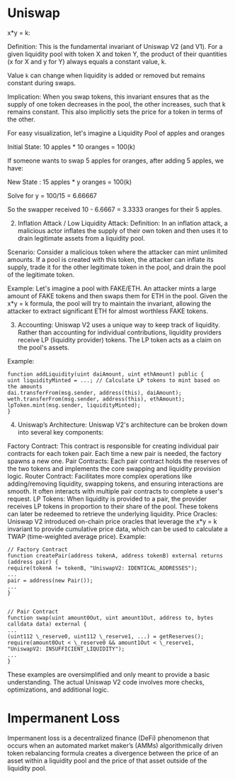 # Uniswap

x\*y = k:

Definition: This is the fundamental invariant of Uniswap V2 (and V1). For a given liquidity pool with token X and token Y, the product of their quantities (x for X and y for Y) always equals a constant value, k.

Value `k` can change when liquidity is added or removed but remains constant during swaps.

Implication: When you swap tokens, this invariant ensures that as the supply of one token decreases in the pool, the other increases, such that k remains constant. This also implicitly sets the price for a token in terms of the other.

For easy visualization, let's imagine a Liquidity Pool of apples and oranges

Initial State: 10 apples \* 10 oranges = 100(k)

If someone wants to swap 5 apples for oranges, after adding 5 apples, we have:

New State : 15 apples \* y oranges = 100(k)

Solve for y = 100/15 = 6.66667

So the swapper received 10 - 6.6667 = 3.3333 oranges for their 5 apples.

2. Inflation Attack / Low Liquidity Attack:
   Definition: In an inflation attack, a malicious actor inflates the supply of their own token and then uses it to drain legitimate assets from a liquidity pool.

Scenario: Consider a malicious token where the attacker can mint unlimited amounts. If a pool is created with this token, the attacker can inflate its supply, trade it for the other legitimate token in the pool, and drain the pool of the legitimate token.

Example:
Let's imagine a pool with FAKE/ETH. An attacker mints a large amount of FAKE tokens and then swaps them for ETH in the pool. Given the x\*y = k formula, the pool will try to maintain the invariant, allowing the attacker to extract significant ETH for almost worthless FAKE tokens.

3. Accounting:
   Uniswap V2 uses a unique way to keep track of liquidity. Rather than accounting for individual contributions, liquidity providers receive LP (liquidity provider) tokens. The LP token acts as a claim on the pool's assets.

Example:

```sol
function addLiquidity(uint daiAmount, uint ethAmount) public {
uint liquidityMinted = ...; // Calculate LP tokens to mint based on the amounts
dai.transferFrom(msg.sender, address(this), daiAmount);
weth.transferFrom(msg.sender, address(this), ethAmount);
lpToken.mint(msg.sender, liquidityMinted);
}
```

4. Uniswap’s Architecture:
   Uniswap V2's architecture can be broken down into several key components:

Factory Contract: This contract is responsible for creating individual pair contracts for each token pair. Each time a new pair is needed, the factory spawns a new one.
Pair Contracts: Each pair contract holds the reserves of the two tokens and implements the core swapping and liquidity provision logic.
Router Contract: Facilitates more complex operations like adding/removing liquidity, swapping tokens, and ensuring interactions are smooth. It often interacts with multiple pair contracts to complete a user's request.
LP Tokens: When liquidity is provided to a pair, the provider receives LP tokens in proportion to their share of the pool. These tokens can later be redeemed to retrieve the underlying liquidity.
Price Oracles: Uniswap V2 introduced on-chain price oracles that leverage the x\*y = k invariant to provide cumulative price data, which can be used to calculate a TWAP (time-weighted average price).
Example:

```sol
// Factory Contract
function createPair(address tokenA, address tokenB) external returns (address pair) {
require(tokenA != tokenB, "UniswapV2: IDENTICAL_ADDRESSES");
...
pair = address(new Pair());
...
}


// Pair Contract
function swap(uint amount0Out, uint amount1Out, address to, bytes calldata data) external {
...
(uint112 \_reserve0, uint112 \_reserve1, ...) = getReserves();
require(amount0Out < \_reserve0 && amount1Out < \_reserve1, "UniswapV2: INSUFFICIENT_LIQUIDITY");
...
}
```

These examples are oversimplified and only meant to provide a basic understanding. The actual Uniswap V2 code involves more checks, optimizations, and additional logic.

# Impermanent Loss

Impermanent loss is a decentralized finance (DeFi) phenomenon that occurs when an automated market maker’s (AMMs) algorithmically driven token rebalancing formula creates a divergence between the price of an asset within a liquidity pool and the price of that asset outside of the liquidity pool.
